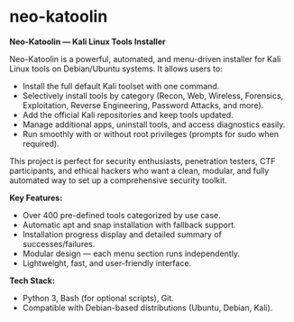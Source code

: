# neo-katoolin

**Neo-Katoolin — Kali Linux Tools Installer**

Neo-Katoolin is a powerful, automated, and menu-driven installer for Kali Linux tools on Debian/Ubuntu systems. It allows users to:

* Install the full default Kali toolset with one command.
* Selectively install tools by category (Recon, Web, Wireless, Forensics, Exploitation, Reverse Engineering, Password Attacks, and more).
* Add the official Kali repositories and keep tools updated.
* Manage additional apps, uninstall tools, and access diagnostics easily.
* Run smoothly with or without root privileges (prompts for sudo when required).

This project is perfect for security enthusiasts, penetration testers, CTF participants, and ethical hackers who want a clean, modular, and fully automated way to set up a comprehensive security toolkit.

**Key Features:**

* Over 400 pre-defined tools categorized by use case.
* Automatic apt and snap installation with fallback support.
* Installation progress display and detailed summary of successes/failures.
* Modular design — each menu section runs independently.
* Lightweight, fast, and user-friendly interface.

**Tech Stack:**

* Python 3, Bash (for optional scripts), Git.
* Compatible with Debian-based distributions (Ubuntu, Debian, Kali).
